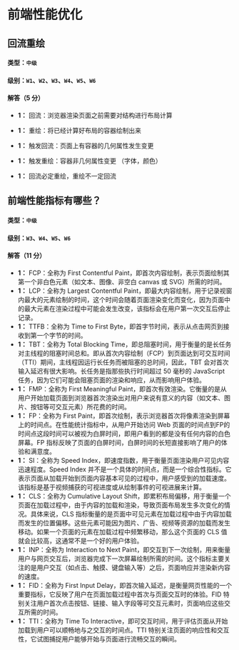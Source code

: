 # 前端性能优化

## 回流重绘

#### 类型：`中级`

#### 级别：`W1`、`W2`、`W3`、`W4`、`W5`、`W6`

#### 解答（5 分）

- **1：** 回流：浏览器渲染页面之前需要对结构进行布局计算
- **1：** 重绘：将已经计算好布局的容器绘制出来

- **1：** 触发回流：页面上有容器的几何属性发生变更
- **1：** 触发重绘：容器非几何属性变更 （字体，颜色）

- **1：** 回流必定重绘，重绘不一定回流

## 前端性能指标有哪些？

#### 类型：`中级`

#### 级别：`W3`、`W4`、`W5`、`W6`

#### 解答（11 分）

- **1：** FCP：全称为 First Contentful Paint，即首次内容绘制，表示页面绘制其第一个非白色元素（如文本、图像、非空白 canvas 或 SVG）所需的时间。
- **1：** LCP：全称为 Largest Contentful Paint，即最大内容绘制，用于记录视窗内最大的元素绘制的时间，这个时间会随着页面渲染变化而变化，因为页面中的最大元素在渲染过程中可能会发生改变，该指标会在用户第一次交互后停止记录。
- **1：** TTFB：全称为 Time to First Byte，即首字节时间，表示从点击网页到接收到第一个字节的时间。
- **1：** TBT：全称为 Total Blocking Time，即总阻塞时间，用于衡量的是长任务对主线程的阻塞时间总和。即从首次内容绘制（FCP）到页面达到可交互时间（TTI）期间，主线程因运行长任务而被阻塞的总时间，因此，TBT 会对首次输入延迟有很大影响。长任务是指那些执行时间超过 50 毫秒的 JavaScript 任务，因为它们可能会阻塞页面的渲染和响应，从而影响用户体验。
- **1：** FMP：全称为 First Meaningful Paint，即首次有效渲染。它衡量的是从用户开始加载页面到浏览器首次渲染出对用户来说有意义的内容（如文本、图片、按钮等可交互元素）所花费的时间。
- **1：** FP：全称为 First Paint，即首次绘制，表示浏览器首次将像素渲染到屏幕上的时间点。在性能统计指标中，从用户开始访问 Web 页面的时间点到FP的时间点这段时间可以被视为白屏时间，即用户看到的都是没有任何内容的白色屏幕。FP 指标反映了页面的白屏时间，白屏时间的长短直接影响了用户的体验和满意度。
- **1：** SI：全称为 Speed Index，即速度指数，用于衡量页面渲染用户可见内容迅速程度。Speed Index 并不是一个具体的时间点，而是一个综合性指标。它表示页面从加载开始到页面内容基本可见的过程中，用户感受到的加载速度。该指标是基于视频捕获的可视进度或从绘制事件的可视进展来计算。
- **1：** CLS：全称为 Cumulative Layout Shift，即累积布局偏移，用于衡量一个页面在加载过程中，由于内容的加载和渲染，导致页面布局发生多次变化的情况。具体来说，CLS 指标衡量的是页面中可见元素在加载过程中由于内容加载而发生的位置偏移。这些元素可能因为图片、广告、视频等资源的加载而发生移动。如果一个页面的元素在加载过程中频繁移动，那么这个页面的 CLS 值就会比较高，这通常不是一个好的用户体验。
- **1：** INP：全称为 Interaction to Next Paint，即交互到下一次绘制，用来衡量用户与网页交互后，浏览器完成下一次屏幕绘制所需的时间。这个指标主要关注的是用户交互（如点击、触摸、键盘输入等）之后，页面响应并渲染新内容的速度。
- **1：** FID：全称为 First Input Delay，即首次输入延迟，是衡量网页性能的一个重要指标，它反映了用户在页面加载过程中首次与页面交互时的体验。FID 特别关注用户首次点击按钮、链接、输入字段等可交互元素时，页面响应这些交互所需的时间。
- **1：** TTI：全称为 Time To Interactive，即可交互时间，用于评估页面从开始加载到用户可以顺畅地与之交互的时间点。TTI 特别关注页面的响应性和交互性，它试图捕捉用户能够开始与页面进行流畅交互的瞬间。
